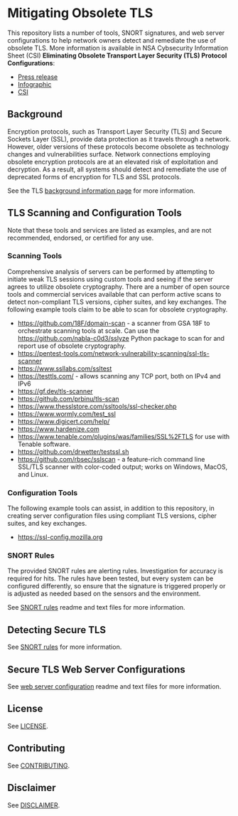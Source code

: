 # Mitigating Obsolete TLS

This repository lists a number of tools, SNORT signatures, and web server configurations to help network owners detect and remediate the use of obsolete TLS. More information is available in NSA Cybsecurity Information Sheet (CSI) **Eliminating Obsolete Transport Layer Security (TLS) Protocol Configurations**:

* [Press release](https://www.nsa.gov/News-Features/Feature-Stories/Article-View/Article/2462345/nsa-releases-eliminating-obsolete-transport-layer-security-tls-protocol-configu/)
* [Infographic](https://media.defense.gov/2021/Jan/05/2002560126/-1/-1/0/ELIMINATING%20OBE%20TLS%20INFOGRAPHIC.PDF/ELIMINATING%20OBE%20TLS%20INFOGRAPHIC.PDF)
* [CSI](https://media.defense.gov/2021/Jan/05/2002560140/-1/-1/0/ELIMINATING_OBSOLETE_TLS_UOO197443-20.PDF)

## Background

Encryption protocols, such as Transport Layer Security (TLS) and Secure Sockets Layer (SSL), provide data protection as it travels through a network. However, older versions of these protocols become obsolete as technology changes and vulnerabilities surface. Network connections employing obsolete encryption protocols are at an elevated risk of exploitation and decryption. As a result, all systems should detect and remediate the use of deprecated forms of encryption for TLS and SSL protocols.

See the TLS [background information page](./Background%20Information.md) for more information.

## TLS Scanning and Configuration Tools

Note that these tools and services are listed as examples, and are not recommended, endorsed, or certified for any use.

### Scanning Tools

Comprehensive analysis of servers can be performed by attempting to initiate weak TLS sessions using custom tools and seeing if the server agrees to utilize obsolete cryptography. There are a number of open source tools and commercial services available that can perform active scans to detect non-compliant TLS versions, cipher suites, and key exchanges.
The following example tools claim to be able to scan for obsolete cryptography.

* https://github.com/18F/domain-scan - a scanner from GSA 18F to orchestrate scanning tools at scale. Can use the https://github.com/nabla-c0d3/sslyze Python package to scan for and report use of obsolete cryptography.
* https://pentest-tools.com/network-vulnerability-scanning/ssl-tls-scanner
* https://www.ssllabs.com/ssltest
* https://testtls.com/ - allows scanning any TCP port, both on IPv4 and IPv6
* https://gf.dev/tls-scanner
* https://github.com/prbinu/tls-scan
* https://www.thesslstore.com/ssltools/ssl-checker.php
* https://www.wormly.com/test_ssl
* https://www.digicert.com/help/
* https://www.hardenize.com
* https://www.tenable.com/plugins/was/families/SSL%2FTLS for use with Tenable software.
* https://github.com/drwetter/testssl.sh
* https://github.com/rbsec/sslscan - a feature-rich command line SSL/TLS scanner with color-coded output; works on Windows, MacOS, and Linux.

### Configuration Tools

The following example tools can assist, in addition to this repository, in creating server configuration files using compliant TLS versions, cipher suites, and key exchanges.

* https://ssl-config.mozilla.org

### SNORT Rules

The provided SNORT rules are alerting rules. Investigation for accuracy is required for hits. The rules have been tested, but every system can be configured differently, so ensure that the signature is triggered properly or is adjusted as needed based on the sensors and the environment.

See [SNORT rules](./snort/) readme and text files for more information.

## Detecting Secure TLS

See [SNORT rules](./snort/) for more information.

## Secure TLS Web Server Configurations

See [web server configuration](./webserver/) readme and text files for more information.

## License

See [LICENSE](./LICENSE.md).

## Contributing

See [CONTRIBUTING](./CONTRIBUTING.md).

## Disclaimer

See [DISCLAIMER](./DISCLAIMER.md).
